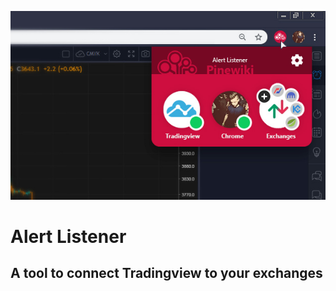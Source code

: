 ![PREVIEW](https://raw.githubusercontent.com/PineWiki/Alert-Listener/master/Alert%20Listener%20Menu.jpg)
# Alert Listener
## A tool to connect Tradingview to your exchanges
